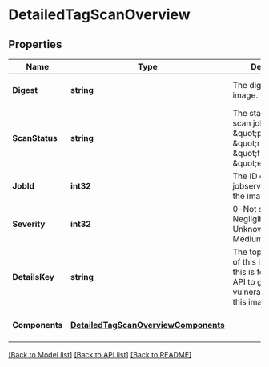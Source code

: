 # DetailedTagScanOverview

## Properties
Name | Type | Description | Notes
------------ | ------------- | ------------- | -------------
**Digest** | **string** | The digest of the image. | [optional] [default to null]
**ScanStatus** | **string** | The status of the scan job, it can be \&quot;pendnig\&quot;, \&quot;running\&quot;, \&quot;finished\&quot;, \&quot;error\&quot;. | [optional] [default to null]
**JobId** | **int32** | The ID of the job on jobservice to scan the image. | [optional] [default to null]
**Severity** | **int32** | 0-Not scanned, 1-Negligible, 2-Unknown, 3-Low, 4-Medium, 5-High | [optional] [default to null]
**DetailsKey** | **string** | The top layer name of this image in Clair, this is for calling Clair API to get the vulnerability list of this image. | [optional] [default to null]
**Components** | [**DetailedTagScanOverviewComponents**](DetailedTag_scan_overview_components.md) |  | [optional] [default to null]

[[Back to Model list]](../README.md#documentation-for-models) [[Back to API list]](../README.md#documentation-for-api-endpoints) [[Back to README]](../README.md)


